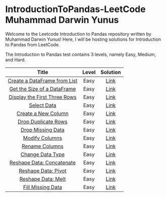 # IntroductionToPandas-LeetCode Muhammad Darwin Yunus

Welcome to the Leetcode Introduction to Pandas repository written by Muhammad Darwin Yunus! Here, I will be hosting solutions for Introduction to Pandas from LeetCode.

The Introduction to Pandas test contains 3 levels, namely Easy, Medium, and Hard.

| Title | Level | Solution |
|:-----:|:----------:|:--------:|
|[Create a DataFrame from List](https://leetcode.com/problems/create-a-dataframe-from-list/description/?envType=study-plan-v2&envId=introduction-to-pandas&lang=pythondata)|Easy|[Link](https://github.com/Muhammad-Darwin-Yunus/IntroductionToPandas-LeetCode/blob/main/Code%20Pandas%20Python/Create%20a%20DataFrame%20from%20List)
|[Get the Size of a DataFrame](https://leetcode.com/problems/get-the-size-of-a-dataframe/description/?envType=study-plan-v2&envId=introduction-to-pandas&lang=pythondata)|Easy|[Link](https://github.com/Muhammad-Darwin-Yunus/IntroductionToPandas-LeetCode/blob/main/Code%20Pandas%20Python/Get%20the%20Size%20of%20a%20DataFrame)
|[Display the First Three Rows](https://leetcode.com/problems/display-the-first-three-rows/description/?envType=study-plan-v2&envId=introduction-to-pandas&lang=pythondata)|Easy|[Link](https://github.com/Muhammad-Darwin-Yunus/IntroductionToPandas-LeetCode/blob/main/Code%20Pandas%20Python/Display%20the%20First%20Three%20Rows)
|[Select Data](https://leetcode.com/problems/select-data/description/?envType=study-plan-v2&envId=introduction-to-pandas&lang=pythondata)|Easy|[Link](https://github.com/Muhammad-Darwin-Yunus/IntroductionToPandas-LeetCode/blob/main/Code%20Pandas%20Python/Select%20Data)
|[Create a New Column](https://leetcode.com/problems/create-a-new-column/description/?envType=study-plan-v2&envId=introduction-to-pandas&lang=pythondata)|Easy|[Link](https://github.com/Muhammad-Darwin-Yunus/IntroductionToPandas-LeetCode/blob/main/Code%20Pandas%20Python/Create%20a%20New%20Column)
|[Drop Duplicate Rows](https://leetcode.com/problems/drop-duplicate-rows/description/?envType=study-plan-v2&envId=introduction-to-pandas&lang=pythondata)|Easy|[Link](https://github.com/Muhammad-Darwin-Yunus/IntroductionToPandas-LeetCode/blob/main/Code%20Pandas%20Python/Drop%20Duplicate%20Rows)
|[Drop Missing Data](https://leetcode.com/problems/drop-missing-data/description/?envType=study-plan-v2&envId=introduction-to-pandas&lang=pythondata)|Easy|[Link](https://github.com/Muhammad-Darwin-Yunus/IntroductionToPandas-LeetCode/blob/main/Code%20Pandas%20Python/Drop%20Missing%20Data)
|[Modify Columns](https://leetcode.com/problems/modify-columns/description/?envType=study-plan-v2&envId=introduction-to-pandas&lang=pythondata)|Easy|[Link](https://github.com/Muhammad-Darwin-Yunus/IntroductionToPandas-LeetCode/blob/main/Code%20Pandas%20Python/Modify%20Columns)
|[Rename Columns](https://leetcode.com/problems/rename-columns/description/?envType=study-plan-v2&envId=introduction-to-pandas&lang=pythondata)|Easy|[Link](https://github.com/Muhammad-Darwin-Yunus/IntroductionToPandas-LeetCode/blob/main/Code%20Pandas%20Python/Rename%20Columns)
|[Change Data Type](https://leetcode.com/problems/change-data-type/description/?envType=study-plan-v2&envId=introduction-to-pandas&lang=pythondata)|Easy|[Link](https://github.com/Muhammad-Darwin-Yunus/IntroductionToPandas-LeetCode/blob/main/Code%20Pandas%20Python/Change%20Data%20Type)
|[Reshape Data: Concatenate](https://leetcode.com/problems/reshape-data-concatenate/description/?envType=study-plan-v2&envId=introduction-to-pandas&lang=pythondata)|Easy|[Link](https://github.com/Muhammad-Darwin-Yunus/IntroductionToPandas-LeetCode/blob/main/Code%20Pandas%20Python/Reshape%20Data%3A%20Concatenate)
|[Reshape Data: Pivot](https://leetcode.com/problems/reshape-data-pivot/description/?envType=study-plan-v2&envId=introduction-to-pandas&lang=pythondata)|Easy|[Link](https://github.com/Muhammad-Darwin-Yunus/IntroductionToPandas-LeetCode/blob/main/Code%20Pandas%20Python/Reshape%20Data%3A%20Pivot)
|[Reshape Data: Melt](https://leetcode.com/problems/reshape-data-melt/?envType=study-plan-v2&envId=introduction-to-pandas&lang=pythondata)|Easy|[Link](https://github.com/Muhammad-Darwin-Yunus/IntroductionToPandas-LeetCode/blob/main/Code%20Pandas%20Python/Reshape%20Data%3A%20Melt)
|[Fill Missing Data](https://leetcode.com/problems/fill-missing-data/description/?envType=study-plan-v2&envId=introduction-to-pandas&lang=pythondata)|Easy|[Link](https://github.com/Muhammad-Darwin-Yunus/IntroductionToPandas-LeetCode/blob/main/Code%20Pandas%20Python/Fill%20Missing%20Data)
